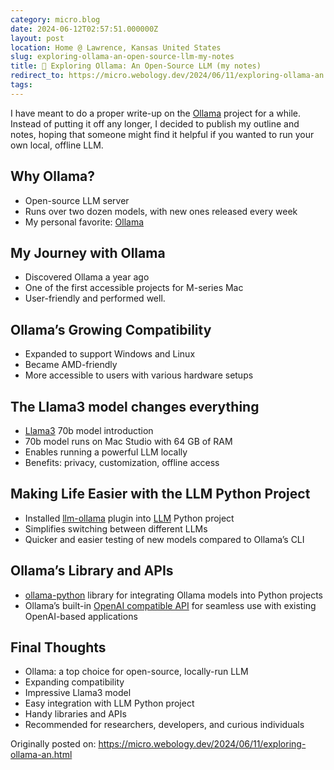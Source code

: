 ```yaml
---
category: micro.blog
date: 2024-06-12T02:57:51.000000Z
layout: post
location: Home @ Lawrence, Kansas United States
slug: exploring-ollama-an-open-source-llm-my-notes
title: 📓 Exploring Ollama: An Open-Source LLM (my notes)
redirect_to: https://micro.webology.dev/2024/06/11/exploring-ollama-an.html
tags: 
---
```


I have meant to do a proper write-up on the [Ollama](https://ollama.com) project for a while. Instead of putting it off any longer, I decided to publish my outline and notes, hoping that someone might find it helpful if you wanted to run your own local, offline LLM.

Why Ollama?
-----------

- Open-source LLM server
- Runs over two dozen models, with new ones released every week
- My personal favorite: [Ollama](https://ollama.com)

My Journey with Ollama
----------------------

- Discovered Ollama a year ago
- One of the first accessible projects for M-series Mac
- User-friendly and performed well.

Ollama’s Growing Compatibility
------------------------------

- Expanded to support Windows and Linux
- Became AMD-friendly
- More accessible to users with various hardware setups

The Llama3 model changes everything
-----------------------------------

- [Llama3](https://ollama.com/library/llama3) 70b model introduction
- 70b model runs on Mac Studio with 64 GB of RAM
- Enables running a powerful LLM locally
- Benefits: privacy, customization, offline access

Making Life Easier with the LLM Python Project
----------------------------------------------

- Installed [llm-ollama](https://github.com/taketwo/llm-ollama) plugin into [LLM](https://github.com/simonw/llm) Python project
- Simplifies switching between different LLMs
- Quicker and easier testing of new models compared to Ollama’s CLI

Ollama’s Library and APIs
-------------------------

- [ollama-python](https://github.com/ollama/ollama-python) library for integrating Ollama models into Python projects
- Ollama’s built-in [OpenAI compatible API](https://github.com/ollama/ollama/blob/main/docs/openai.md) for seamless use with existing OpenAI-based applications

Final Thoughts
--------------

- Ollama: a top choice for open-source, locally-run LLM
- Expanding compatibility
- Impressive Llama3 model
- Easy integration with LLM Python project
- Handy libraries and APIs
- Recommended for researchers, developers, and curious individuals

Originally posted on: https://micro.webology.dev/2024/06/11/exploring-ollama-an.html